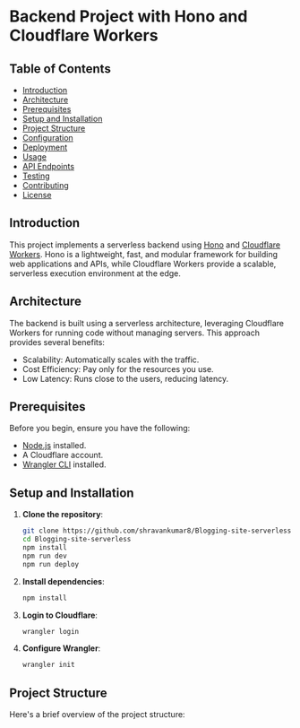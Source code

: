 # Backend Project with Hono and Cloudflare Workers

## Table of Contents
- [Introduction](#introduction)
- [Architecture](#architecture)
- [Prerequisites](#prerequisites)
- [Setup and Installation](#setup-and-installation)
- [Project Structure](#project-structure)
- [Configuration](#configuration)
- [Deployment](#deployment)
- [Usage](#usage)
- [API Endpoints](#api-endpoints)
- [Testing](#testing)
- [Contributing](#contributing)
- [License](#license)

## Introduction
This project implements a serverless backend using [Hono](https://honojs.dev/) and [Cloudflare Workers](https://developers.cloudflare.com/workers/). Hono is a lightweight, fast, and modular framework for building web applications and APIs, while Cloudflare Workers provide a scalable, serverless execution environment at the edge.

## Architecture
The backend is built using a serverless architecture, leveraging Cloudflare Workers for running code without managing servers. This approach provides several benefits:
- Scalability: Automatically scales with the traffic.
- Cost Efficiency: Pay only for the resources you use.
- Low Latency: Runs close to the users, reducing latency.

## Prerequisites
Before you begin, ensure you have the following:
- [Node.js](https://nodejs.org/) installed.
- A Cloudflare account.
- [Wrangler CLI](https://developers.cloudflare.com/workers/wrangler/get-started/) installed.

## Setup and Installation
1. **Clone the repository**:
    ```bash
    git clone https://github.com/shravankumar8/Blogging-site-serverless.git
   cd Blogging-site-serverless 
    npm install
    npm run dev
    npm run deploy


    ```

2. **Install dependencies**:
    ```bash
    npm install
    ```

3. **Login to Cloudflare**:
    ```bash
    wrangler login
    ```

4. **Configure Wrangler**:
    ```bash
    wrangler init
    ```

## Project Structure
Here's a brief overview of the project structure:

